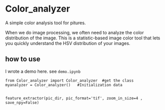 # Color_analyzer
A simple color analysis tool for pitures.

When we do image processing, we often need to analyze the color distribution of the image. This is a statistic-based image color tool that lets you quickly understand the HSV distribution of your images.

## how to use
I wrote a demo here. see `demo.ipynb`

```
from Color_analyzer import Color_analyzer  #get the class
myanalyzer = Color_analyzer()   #Initialization data


```
```
feature_extractor(pic_dir, pic_format='tif', zoom_in_size=4 , save_npy=False)

```
